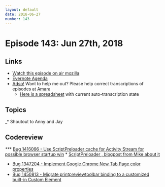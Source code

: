 ```yaml
---
layout: default
date: 2018-06-27
number: 143
---
```


# Episode 143: Jun 27th, 2018

## Links
* [Watch this episode on air mozilla](https://air.mozilla.org/the-joy-of-coding-episode-143/)
* [Evernote Agenda](https://www.evernote.com/l/AbLmufrmKMZAkJ1m7dtkl1det5sMRFtlQdk)
* [Adso!](https://github.com/mikeconley/joy-of-coding-episode-guide/tree/master/utils/adso) Want to help me out? Please help correct transcriptions of episodes at [Amara](https://amara.org)
    * [Here is a spreadsheet](https://docs.google.com/spreadsheets/d/1LiDWBkZ762LZQDYyFPmiXEGCJLT7cnLiAh3inehjdWc/edit#gid=0) with current auto-transcription state

## Topics

_* Shoutout to Anny and Jay
## Codereview
_**_* [Bug 1416066 - Use ScriptPreloader cache for Activity Stream for possible browser startup win](https://bugzilla.mozilla.org/show_bug.cgi?id=1416066)
      * [ScriptPreloader , blogpost from Mike about it](https://mikeconley.ca/blog/2018/05/30/firefox-performance-update-9/)
* [Bug 1347204 - Implement Google Chrome New Tab Page color properties](https://bugzilla.mozilla.org/show_bug.cgi?id=1347204)
* [Bug 1450813 - Migrate printpreviewtoolbar binding to a customized built-in Custom Element](https://bugzilla.mozilla.org/show_bug.cgi?id=1450813)
